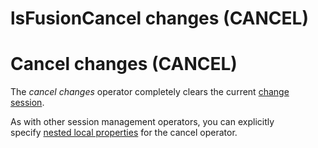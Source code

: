 # lsFusionCancel changes (CANCEL)

# Cancel changes (CANCEL)

The *cancel changes* operator completely clears the current [change session](Change_sessions.md).

As with other session management operators, you can explicitly specify [nested local properties](Session-management_30769221.html#Sessionmanagement-nested) for the cancel operator.


